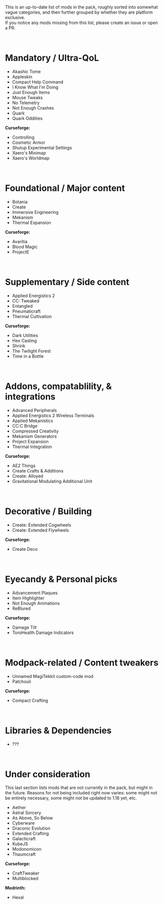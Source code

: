 This is an up-to-date list of mods in the pack, roughly sorted into somewhat vague categories, and then further grouped by whether they are platform exclusive.
<br>If you notice any mods missing from this list, please create an issue or open a PR. 

<br>Mandatory / Ultra-QoL
=====================
 - Akashic Tome
 - Appleskin
 - Compact Help Command
 - I Know What I'm Doing
 - Just Enough Items
 - Mouse Tweaks
 - No Telemetry
 - Not Enough Crashes
 - Quark
 - Quark Oddities

**Curseforge:**
 - Controlling
 - Cosmetic Armor
 - Shutup Experimental Settings
 - Xaero's Minimap
 - Xaero's Worldmap



<br>Foundational / Major content
================================
 - Botania
 - Create
 - Immersive Engineering
 - Mekanism
 - Thermal Expansion

**Curseforge:**
 - Avaritia
 - Blood Magic
 - ProjectE



<br>Supplementary / Side content
================================
 - Applied Energistics 2
 - CC: Tweaked
 - Entangled
 - Pneumaticraft
 - Thermal Cultivation

**Curseforge:**
 - Dark Utilities
 - Hex Casting
 - Shrink
 - The Twilight Forest
 - Time in a Bottle



<br>Addons, compatablility, & integrations
==========================================
 - Advanced Peripherals
 - Applied Energistics 2 Wireless Terminals
 - Applied Mekanistics
 - CC:C Bridge
 - Compressed Creativity
 - Mekanism Generators
 - Project Expansion
 - Thermal Integration

**Curseforge:**
 - AE2 Things
 - Create Crafts & Additions
 - Create: Alloyed
 - Gravitational Modulating Additional Unit



<br>Decorative / Building
=========================
 - Create: Extended Cogwheels
 - Create: Extended Flywheels

**Curseforge:**
 - Create Deco



<br>Eyecandy & Personal picks
=============================
 - Advancement Plaques
 - Item Highlighter
 - Not Enough Animations
 - ReBlured

**Curseforge:**
 - Damage Tilt
 - ToroHealth Damage Indicators



<br>Modpack-related / Content tweakers
======================================
 - Unnamed MagiTekkit custom-code mod
 - Patchouli

**Curseforge:**
 - Compact Crafting



<br>Libraries & Dependencies
============================
 - ???



<br>Under consideration
=======================
This last section lists mods that are not currently in the pack, but might in the future. Reasons for not being included right now varies: some might not be entirely necessary, some might not be updated to 1.18 yet, etc.
 - Aether
 - Astral Sorcery
 - As Above, So Below
 - Cyberware
 - Draconic Evolution
 - Extended Crafting
 - Galacticraft
 - KubeJS
 - Modonomicon
 - Thaumcraft

**Curseforge:**
 - CraftTweaker
 - Multiblocked

**Modrinth:**
 - Hexal
